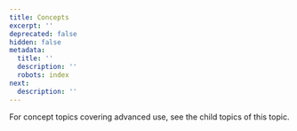 ```yaml
---
title: Concepts
excerpt: ''
deprecated: false
hidden: false
metadata:
  title: ''
  description: ''
  robots: index
next:
  description: ''
---
```

For concept topics covering advanced use, see the child topics of this topic.